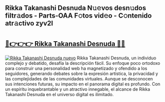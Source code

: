 ## Rikka Takanashi Desnuda N𝚞𝚎vos desn𝚞dos filtr𝚊dos - Parts-OAA F𝚘tos vid𝚎o - C𝚘ntenido atr𝚊ctivo zyv2l

# <h2><a href="http://mb4nf2.tromn.icu/?c=Rikka+Takanashi+Desnuda">🔗👉👉👉 Rikka Takanashi Desnuda 🔗🔗</a></h2>

[![Rikka Takanashi Desnuda nuevo](https://i.imgur.com/pEAQMta.gif)](http://mb4nf2.tromn.icu/?c=Rikka+Takanashi+Desnuda)
Rikka Takanashi Desnuda, un individuo complejo y debatido, desafía la descripción fácil. Su enfoque poco ortodoxo para construir una personalidad web ha magnetizado y ofendido a los seguidores, generando debates sobre la expresión artística, la privacidad y las complejidades de las comunidades virtuales. Aunque se desconocen sus intenciones futuras, su impacto en el panorama digital es profundo. Con un espíritu inquebrantable y un atractivo innegable, el alcance de Rikka Takanashi Desnuda en el universo digital es ilimitado.
